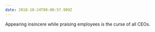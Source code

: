 ```yaml
---
date: 2018-10-24T00:00:57.909Z
---
```

Appearing insincere while praising employees is the curse of all CEOs.
